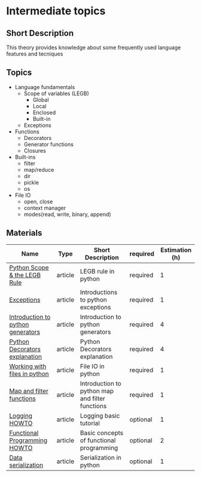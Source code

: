 # Intermediate topics

## Short Description

This theory provides knowledge about some frequently used language features and tecniques

## Topics

* Language fundamentals
  * Scope of variables (LEGB)
    * Global
    * Local
    * Enclosed
    * Built-in
  * Exceptions
* Functions
  * Decorators
  * Generator functions
  * Closures
* Built-ins
  * filter
  * map/reduce
  * dir
  * pickle
  * os
* File IO
  * open, close
  * context manager
  * modes(read, write, binary, append)

## Materials

| Name                                                                                           | Type    | Short Description                               | required | Estimation (h) |
| ---------------------------------------------------------------------------------------------- | ------- | ----------------------------------------------- | -------- | -------------- |
| [Python Scope & the LEGB Rule](https://realpython.com/python-scope-legb-rule/)                 | article | LEGB rule in python                             | required | 1              |
| [Exceptions](https://realpython.com/python-exceptions/)                                        | article | Introductions to python exceptions              | required | 1              |
| [Introduction to python generators](https://realpython.com/introduction-to-python-generators/) | article | Introduction to python generators               | required | 4              |
| [Python Decorators explanation](https://realpython.com/primer-on-python-decorators/)           | article | Python Decorators explanation                   | required | 4              |
| [Working with files in python](https://realpython.com/working-with-files-in-python/)           | article | File IO in python                               | required | 1              |
| [Map and filter functions](https://book.pythontips.com/en/latest/map_filter.html)              | article | Introduction to python map and filter functions | required | 1              |
| [Logging HOWTO](https://docs.python.org/3/howto/logging.html#logging-basic-tutorial/)          | article | Logging basic tutorial                          | optional | 1              |
| [Functional Programming HOWTO](https://docs.python.org/3/howto/functional.html)                | article | Basic concepts of functional programming        | optional | 2              |
| [Data serialization](https://docs.python-guide.org/scenarios/serialization/)                   | article | Serialization in python                         | optional | 1              |
